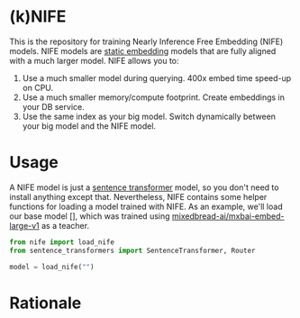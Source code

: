 # (k)NIFE

This is the repository for training Nearly Inference Free Embedding (NIFE) models. NIFE models are [static embedding](https://huggingface.co/blog/static-embeddings) models that are fully aligned with a much larger model. NIFE allows you to:

1. Use a much smaller model during querying. 400x embed time speed-up on CPU.
2. Use a much smaller memory/compute footprint. Create embeddings in your DB service.
3. Use the same index as your big model. Switch dynamically between your big model and the NIFE model.

# Usage

A NIFE model is just a [sentence transformer](https://github.com/huggingface/sentence-transformers) model, so you don't need to install anything except that. Nevertheless, NIFE contains some helper functions for loading a model trained with NIFE. As an example, we'll load our base model [], which was trained using [mixedbread-ai/mxbai-embed-large-v1](https://huggingface.co/mixedbread-ai/mxbai-embed-large-v1) as a teacher.

```python
from nife import load_nife
from sentence_transformers import SentenceTransformer, Router

model = load_nife("")


```

# Rationale
